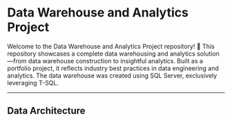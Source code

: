 # Data Warehouse and Analytics Project

Welcome to the Data Warehouse and Analytics Project repository! 🌟 This repository showcases a complete data warehousing and analytics solution—from data warehouse construction to insightful analytics. Built as a portfolio project, it reflects industry best practices in data engineering and analytics. The data warehouse was created using SQL Server, exclusively leveraging T-SQL.

---

## Data Architecture

